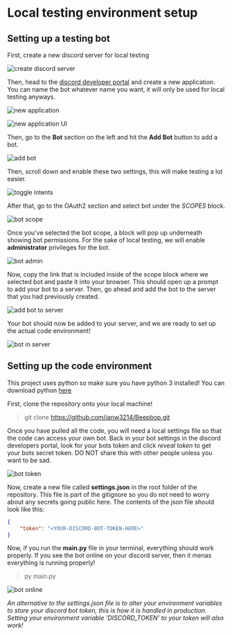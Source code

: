 # Local testing environment setup

## Setting up a testing bot

First, create a new discord server for local testing

![create discord server](new_discord_server.gif)

Then, head to the [discord developer portal](https://discord.com/developers/applications) and create a new application. You can name the bot whatever name you want, it will only be used for local testing anyways.

![new application](new_application.png)

![new application UI](new_application2.png)

Then, go to the **Bot** section on the left and hit the **Add Bot** button to add a bot.

![add bot](add_bot.png)

Then, scroll down and enable these two settings, this will make testing a lot easier.

![toggle intents](intents.png)

After that, go to the OAuth2 section and select bot under the *SCOPES* block.

![bot scope](oauth_bot.png)

Once you've selected the bot scope, a block will pop up underneath showing bot permissions. For the sake of local testing, we will enable **administrator** privileges for the bot.

![bot admin](bot_admin.png)

Now, copy the link that is included inside of the scope block where we selected bot and paste it into your browser. This should open up a prompt to add your bot to a server. Then, go ahead and add the bot to the server that you had previously created.

![add bot to server](add_bot_to_server.png)

Your bot should now be added to your server, and we are ready to set up the actual code environment!

![bot in server](bot_in_server.png)

## Setting up the code environment

This project uses python so make sure you have python 3 installed! You can download python [here](https://www.python.org/)

First, clone the repository onto your local machine!

> git clone https://github.com/ianw3214/Beepbop.git

Once you have pulled all the code, you will need a local settings file so that the code can access your own bot. Back in your bot settings in the discord developers portal, look for your bots token and click *reveal token* to get your bots secret token. DO NOT share this with other people unless you want to be sad.

![bot token](bot_token.png)

Now, create a new file called **settings.json** in the root folder of the repository. This file is part of the gitignore so you do not need to worry about any secrets going public here. The contents of the json file should look like this:

```json
{
    "token": "<YOUR-DISCORD-BOT-TOKEN-HERE>"
}
```

Now, if you run the **main.py** file in your terminal, everything should work properly. If you see the bot online on your discord server, then it menas everything is running properly!

> py main.py

![bot online](bot_online.png)

*An alternative to the settings.json file is to alter your environment variables to store your discord bot token, this is how it is handled in production. Setting your environment variable 'DISCORD_TOKEN' to your token will also work!*